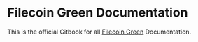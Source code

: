 # Filecoin Green Documentation

This is the official Gitbook for all [Filecoin Green](https://green.filecoin.io/) Documentation.&#x20;
